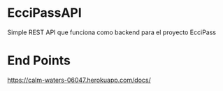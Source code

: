 # EcciPassAPI
Simple REST API que funciona como backend para el proyecto EcciPass

# End Points
https://calm-waters-06047.herokuapp.com/docs/
